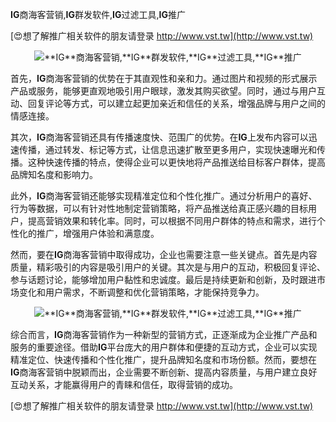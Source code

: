 **IG**商海客营销,**IG**群发软件,**IG**过滤工具,**IG**推广

[😍想了解推广相关软件的朋友请登录 http://www.vst.tw](http://www.vst.tw)

 <center><img src="https://vst.tw/MP4/tuiguang/png/4.png" alt="**IG**商海客营销,**IG**群发软件,**IG**过滤工具,**IG**推广"></center>

首先，**IG**商海客营销的优势在于其直观性和亲和力。通过图片和视频的形式展示产品或服务，能够更直观地吸引用户眼球，激发其购买欲望。同时，通过与用户互动、回复评论等方式，可以建立起更加亲近和信任的关系，增强品牌与用户之间的情感连接。

其次，**IG**商海客营销还具有传播速度快、范围广的优势。在**IG**上发布内容可以迅速传播，通过转发、标记等方式，让信息迅速扩散至更多用户，实现快速曝光和传播。这种快速传播的特点，使得企业可以更快地将产品推送给目标客户群体，提高品牌知名度和影响力。

此外，**IG**商海客营销还能够实现精准定位和个性化推广。通过分析用户的喜好、行为等数据，可以有针对性地制定营销策略，将产品推送给真正感兴趣的目标用户，提高营销效果和转化率。同时，可以根据不同用户群体的特点和需求，进行个性化的推广，增强用户体验和满意度。

然而，要在**IG**商海客营销中取得成功，企业也需要注意一些关键点。首先是内容质量，精彩吸引的内容是吸引用户的关键。其次是与用户的互动，积极回复评论、参与话题讨论，能够增加用户黏性和忠诚度。最后是持续更新和创新，及时跟进市场变化和用户需求，不断调整和优化营销策略，才能保持竞争力。

 <center><img src="https://vst.tw/MP4/tuiguang/png/6.png" alt="**IG**商海客营销,**IG**群发软件,**IG**过滤工具,**IG**推广"></center>

综合而言，**IG**商海客营销作为一种新型的营销方式，正逐渐成为企业推广产品和服务的重要途径。借助**IG**平台庞大的用户群体和便捷的互动方式，企业可以实现精准定位、快速传播和个性化推广，提升品牌知名度和市场份额。然而，要想在**IG**商海客营销中脱颖而出，企业需要不断创新、提高内容质量，与用户建立良好互动关系，才能赢得用户的青睐和信任，取得营销的成功。

[😍想了解推广相关软件的朋友请登录 http://www.vst.tw](http://www.vst.tw)



